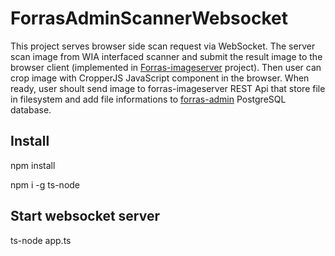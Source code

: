 # ForrasAdminScannerWebsocket

This project serves browser side scan request via WebSocket.
The server scan image from WIA interfaced scanner and submit the result image to the browser client (implemented in [Forras-imageserver](https://github.com/pzoli/forras-imageserver) project). Then user can crop image with CropperJS JavaScript component in the browser. 
When ready, user shoult send image to forras-imageserver REST Api that store file in filesystem and add file informations to [forras-admin](https://github.com/pzoli/forras-admin) PostgreSQL database.

## Install

npm install

npm i -g ts-node

## Start websocket server

ts-node app.ts
